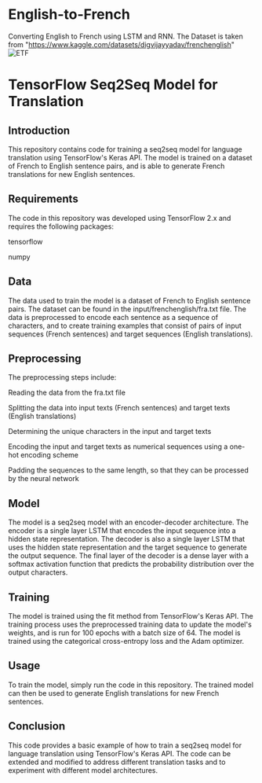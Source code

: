 # English-to-French
Converting English to French using LSTM and RNN.
The Dataset is taken from "https://www.kaggle.com/datasets/digvijayyadav/frenchenglish"
![ETF](https://user-images.githubusercontent.com/102272183/213648773-b84a9247-91a2-4a12-b564-0545fc406f58.png)

# TensorFlow Seq2Seq Model for Translation
## Introduction
This repository contains code for training a seq2seq model for language translation using TensorFlow's Keras API. The model is trained on a dataset of French to English sentence pairs, and is able to generate French translations for new English sentences.

## Requirements
The code in this repository was developed using TensorFlow 2.x and requires the following packages:

tensorflow

numpy

## Data
The data used to train the model is a dataset of French to English sentence pairs. The dataset can be found in the input/frenchenglish/fra.txt file. The data is preprocessed to encode each sentence as a sequence of characters, and to create training examples that consist of pairs of input sequences (French sentences) and target sequences (English translations).

## Preprocessing
The preprocessing steps include:

Reading the data from the fra.txt file

Splitting the data into input texts (French sentences) and target texts (English translations)

Determining the unique characters in the input and target texts

Encoding the input and target texts as numerical sequences using a one-hot encoding scheme

Padding the sequences to the same length, so that they can be processed by the neural network

## Model
The model is a seq2seq model with an encoder-decoder architecture. The encoder is a single layer LSTM that encodes the input sequence into a hidden state representation. The decoder is also a single layer LSTM that uses the hidden state representation and the target sequence to generate the output sequence. The final layer of the decoder is a dense layer with a softmax activation function that predicts the probability distribution over the output characters.

## Training
The model is trained using the fit method from TensorFlow's Keras API. The training process uses the preprocessed training data to update the model's weights, and is run for 100 epochs with a batch size of 64. The model is trained using the categorical cross-entropy loss and the Adam optimizer.

## Usage
To train the model, simply run the code in this repository. The trained model can then be used to generate English translations for new French sentences.

## Conclusion
This code provides a basic example of how to train a seq2seq model for language translation using TensorFlow's Keras API. The code can be extended and modified to address different translation tasks and to experiment with different model architectures.

